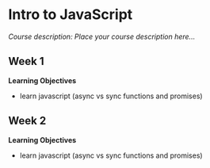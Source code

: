 # Intro to JavaScript

*Course description: Place your course description here...*

## **Week 1**
**Learning Objectives**
- learn javascript (async vs sync functions and promises)

## **Week 2**
**Learning Objectives**
- learn javascript (async vs sync functions and promises)
